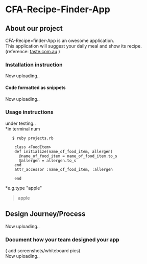 # CFA-Recipe-Finder-App

## About our project
  CFA-Recipe=finder-App is an owesome application.  
  This application will suggest your daily meal and show its recipe.  
   (reference: [taste.com.au](http://www.taste.com.au/) )

### Installation instruction
Now uploading..  
#### Code formatted as snippets
Now uploading..  
### Usage instructions
under testing..  
*in terminal num

`   $ ruby projects.rb`
```
    class <FoodItem>
    def initialize(name_of_food_item, allergen)
      @name_of_food_item = name_of_food_item.to_s
      @allergen = allergen.to_s
    end
    attr_accessor :name_of_food_item, :allergen

    end
```


*e.g.type "apple"
> apple


## Design Journey/Process
Now uploading..  
### Document how your team designed your app  
( add screenshots/whiteboard pics)  
Now uploading..  
